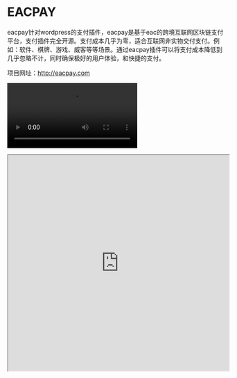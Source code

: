 # EACPAY
eacpay针对wordpress的支付插件，eacpay是基于eac的跨境互联网区块链支付平台，支付插件完全开源。支付成本几乎为零，适合互联网非实物交付支付。例如：软件、棋牌、游戏、威客等等场景。通过eacpay插件可以将支付成本降低到几乎忽略不计，同时确保极好的用户体验，和快捷的支付。

项目网址：http://eacpay.com

![Watch the video](https://github.com/vcexnet/eacpay/blob/master/eac.mp4)
<iframe height=498 width=510 src="https://github.com/vcexnet/eacpay/blob/master/eac.mp4">

# 2020-1-6更新
eacpay 1.0.6版本发布，基本上可用
说明一下，eacpay是一款专门为eac打造的真正的去中心化手机钱包。该钱包没有后台，没有账户系统。所以一定要保存好自己的私钥。不放心可以少量eac测试使用。即便是eacpay不再维护了，依然不会影响大家的使用。依然能够正常运行。只要连接到你自己的eac接电即可。</br>
可以收款，可以付款，可以导出私钥
能够获取交易所的价格信息，资产可以粗略估算
能够按照收款和付款显示最近交易记录
交易所行情可以显示。因为eac上线交易所不多，所以暂时显示交易所里面其他交易对，等交易所多了，只显示各交易所的eac交易对信息
设置里面还不够完善，还需要进一步完善

目前使用的节点默认是eacpay官方节点，欢迎大家自己搭建节点。然后切换到自己的节点即可。这样用起来更放心。
